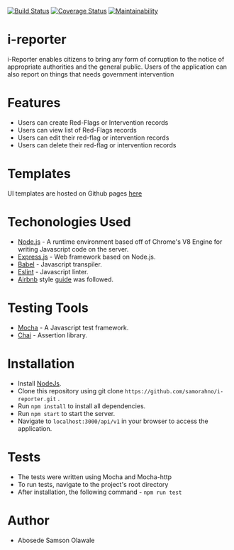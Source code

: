 [![Build Status](https://travis-ci.org/samorahno/i-reporter.svg?branch=develop)](https://travis-ci.org/samorahno/i-reporter) 
[![Coverage Status](https://coveralls.io/repos/github/samorahno/i-reporter/badge.svg?branch=develop)](https://coveralls.io/github/samorahno/i-reporter?branch=develop)
[![Maintainability](https://api.codeclimate.com/v1/badges/7d364f5b8d729eed2e56/maintainability)](https://codeclimate.com/github/samorahno/i-reporter/maintainability)

# i-reporter
i-Reporter enables citizens to bring any form of corruption to the notice of appropriate authorities and the general public. Users of the application can also report on things that needs government intervention

# Features
- Users can  create Red-Flags or Intervention records
- Users can view list of Red-Flags records
- Users can edit their red-flag or intervention records
- Users can delete their red-flag or intervention records

# Templates
UI templates are hosted on Github pages [here](https://samorahno.github.io/i-reporter/UI/)

# Techonologies Used
- [Node.js](https://nodejs.org/) - A runtime environment based off of Chrome's V8 Engine for writing Javascript code on the server.
- [Express.js](https://expressjs.com/) - Web framework based on Node.js.
- [Babel](https://babeljs.io/) - Javascript transpiler.
- [Eslint](https://eslint.org/) - Javascript linter.
- [Airbnb](https://www.npmjs.com/package/eslint-config-airbnb) style [guide](https://github.com/airbnb/javascript) was followed.

# Testing Tools
- [Mocha](https://mochajs.org/) - A Javascript test framework.
- [Chai](http://chaijs.com/) - Assertion library.

# Installation
- Install [NodeJs](https://nodejs.org/en/download/).
- Clone this repository using git clone ```https://github.com/samorahno/i-reporter.git``` .
- Run ```npm install``` to install all dependencies.
- Run ```npm start``` to start the server.
- Navigate to ```localhost:3000/api/v1``` in your browser to access the application.

# Tests
- The tests were written using Mocha and Mocha-http
- To run tests, navigate to the project's root directory
- After installation, the following command - ```npm run test```

# Author
- Abosede Samson Olawale